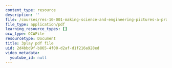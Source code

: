 ```yaml
---
content_type: resource
description: ''
file: /courses/res-10-001-making-science-and-engineering-pictures-a-practical-guide-to-presenting-your-work-spring-2016/2d4bbd9fb8654f00d2afd1f216a928ed_MZTmdqC49WA.pdf
file_type: application/pdf
learning_resource_types: []
ocw_type: OCWFile
resourcetype: Document
title: 3play pdf file
uid: 2d4bbd9f-b865-4f00-d2af-d1f216a928ed
video_metadata:
  youtube_id: null
---
```

